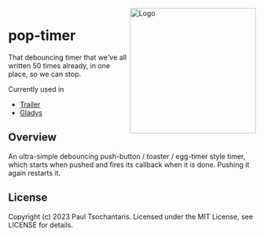 <img src="https://ptsochantaris.github.io/trailer/PopTimerLogo.webp" alt="Logo" width=256 align="right">

# pop-timer
That debouncing timer that we've all written 50 times already, in one place, so we can stop.

Currently used in
- [Trailer](https://github.com/ptsochantaris/trailer)
- [Gladys](https://github.com/ptsochantaris/gladys)

## Overview
An ultra-simple debouncing push-button / toaster / egg-timer style timer, which starts when pushed and fires its callback when it is done. Pushing it again restarts it.

## License
Copyright (c) 2023 Paul Tsochantaris. Licensed under the MIT License, see LICENSE for details.

